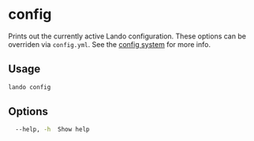 config
======

Prints out the currently active Lando configuration. These options can be overriden via `config.yml`. See the [config system](../config/config.md) for more info.

Usage
-----

```bash
lando config
```

Options
-------

```bash
  --help, -h  Show help                                                [boolean]
```
